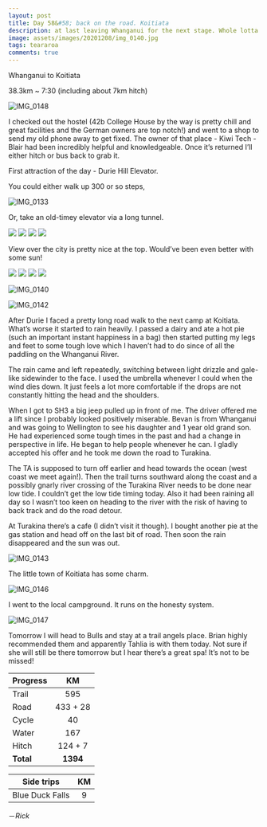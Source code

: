 ```yaml
---
layout: post
title: Day 58&#58; back on the road. Koitiata
description: at last leaving Whanganui for the next stage. Whole lotta rain. Missed the tide and got picked up. 
image: assets/images/20201208/img_0140.jpg
tags: teararoa
comments: true
---
```


Whanganui to Koitiata 

38.3km ~ 7:30 (including about 7km hitch)

![IMG_0148](/assets/images/20201208/img_0148.jpg)

I checked out the hostel (42b College House by the way is pretty chill and great facilities and the German owners are top notch!) and went to a shop to send my old phone away to get fixed. The owner of that place - Kiwi Tech - Blair had been incredibly helpful and knowledgeable. Once it’s returned I’ll either hitch or bus back to grab it. 

First attraction of the day - Durie Hill Elevator. 

You could either walk up 300 or so steps,

![IMG_0133](/assets/images/20201208/img_0133.jpg)

Or, take an old-timey elevator via a long tunnel.

<div class="gallery" data-columns="2">
  <img src="/assets/images/20201208/img_0132.jpg">
  <img src="/assets/images/20201208/img_0134.jpg">
  <img src="/assets/images/20201208/img_0135.jpg">
  <img src="/assets/images/20201208/img_0136.jpg">
</div>

View over the city is pretty nice at the top. Would’ve been even better with some sun!

<div class="gallery" data-columns="2">
  <img src="/assets/images/20201208/img_0137.jpg">
  <img src="/assets/images/20201208/img_0138.jpg">
  <img src="/assets/images/20201208/img_0139.jpg">
  <img src="/assets/images/20201208/img_0141.jpg">
</div>

![IMG_0140](/assets/images/20201208/img_0140.jpg)

![IMG_0142](/assets/images/20201208/img_0142.jpg)

After Durie I faced a pretty long road walk to the next camp at Koitiata. What’s worse it started to rain heavily. I passed a dairy and ate a hot pie (such an important instant happiness in a bag) then started putting my legs and feet to some tough love which I haven’t had to do since of all the paddling on the Whanganui River. 

The rain came and left repeatedly, switching between light drizzle and gale-like sidewinder to the face. I used the umbrella whenever I could when the wind dies down. It just feels a lot more comfortable if the drops are not constantly hitting the head and the shoulders. 

When I got to SH3 a big jeep pulled up in front of me. The driver offered me a lift since I probably looked positively miserable. Bevan is from Whanganui and was going to Wellington to see his daughter and 1 year old grand son. He had experienced some tough times in the past and had a change in perspective in life. He began to help people whenever he can. I gladly accepted his offer and he took me down the road to Turakina. 

The TA is supposed to turn off earlier and head towards the ocean (west coast we meet again!). Then the trail turns southward along the coast and a possibly gnarly river crossing of the Turakina River needs to be done near low tide. I couldn’t get the low tide timing today. Also it had been raining all day so I wasn’t too keen on heading to the river with the risk of having to back track and do the road detour. 

At Turakina there’s a cafe (I didn’t visit it though). I bought another pie at the gas station and head off on the last bit of road. Then soon the rain disappeared and the sun was out. 

![IMG_0143](/assets/images/20201208/img_0143.jpg)

The little town of Koitiata has some charm. 

![IMG_0146](/assets/images/20201208/img_0146.jpg)

I went to the local campground. It runs on the honesty system. 

![IMG_0147](/assets/images/20201208/img_0147.jpg)

Tomorrow I will head to Bulls and stay at a trail angels place. Brian highly recommended them and apparently Tahlia is with them today. Not sure if she will still be there tomorrow but I hear there’s a great spa! It’s not to be missed!

| Progress | KM |
| ---- |:----:|
| Trail | 595 |
| Road | 433 + 28 |
| Cycle | 40 |
| Water | 167 |
| Hitch | 124 + 7 |
| **Total** | **1394** |

| Side trips | KM |
| ---- |:----:|
| Blue Duck Falls | 9 |


－_Rick_
